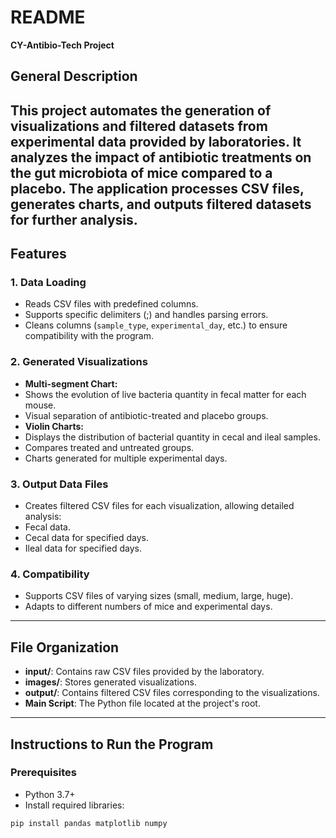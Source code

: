 # README  
**CY-Antibio-Tech Project**  
## General Description  
This project automates the generation of visualizations and filtered datasets from experimental data provided by laboratories. It analyzes the impact of antibiotic treatments on the gut microbiota of mice compared to a placebo. The application processes CSV files, generates charts, and outputs filtered datasets for further analysis.  
---
## Features  
### 1. **Data Loading**  
- Reads CSV files with predefined columns.  
- Supports specific delimiters (;) and handles parsing errors.  
- Cleans columns (`sample_type`, `experimental_day`, etc.) to ensure compatibility with the program.  
### 2. **Generated Visualizations**  
- **Multi-segment Chart:**  
 - Shows the evolution of live bacteria quantity in fecal matter for each mouse.  
 - Visual separation of antibiotic-treated and placebo groups.  
- **Violin Charts:**  
 - Displays the distribution of bacterial quantity in cecal and ileal samples.  
 - Compares treated and untreated groups.  
 - Charts generated for multiple experimental days.  
### 3. **Output Data Files**  
- Creates filtered CSV files for each visualization, allowing detailed analysis:  
 - Fecal data.  
 - Cecal data for specified days.  
 - Ileal data for specified days.  
### 4. **Compatibility**  
- Supports CSV files of varying sizes (small, medium, large, huge).  
- Adapts to different numbers of mice and experimental days.  
---
## File Organization  
- **input/**: Contains raw CSV files provided by the laboratory.  
- **images/**: Stores generated visualizations.  
- **output/**: Contains filtered CSV files corresponding to the visualizations.  
- **Main Script**: The Python file located at the project's root.  
---
## Instructions to Run the Program  
### Prerequisites  
- Python 3.7+  
- Install required libraries:  
 ```bash
 pip install pandas matplotlib numpy
